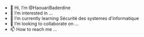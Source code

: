 - 👋 Hi, I’m @HaouariBaderdine
- 👀 I’m interested in ...
- 🌱 I’m currently learning Sécurité des systemes d'informatique
- 💞️ I’m looking to collaborate on ...
- 📫 How to reach me ...

<!---
HaouariBaderdine/HaouariBaderdine is a ✨ special ✨ repository because its `README.md` (this file) appears on your GitHub profile.
You can click the Preview link to take a look at your changes.
--->
